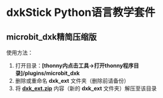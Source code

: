 # dxkStick Python语言教学套件
## microbit_dxk精简压缩版
使用方法：
1. 打开目录：__\[thonny内点击工具->打开thonny程序目录\]/plugins/microbit_dxk__
1. 删除或重命名 __dxk_ext__ 文件夹（删除前请备份）
1. 将 __[dxk_ext.zip](https://github.com/chbpku/dxkStickIDE/raw/no_radio/dxk_ext.zip)__ 内容（新的 __dxk_ext__ 文件夹）解压至该目录